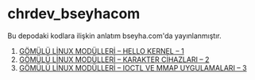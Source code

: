 # chrdev_bseyhacom
Bu depodaki kodlara ilişkin anlatım bseyha.com'da yayınlanmıştır.

1. [GÖMÜLÜ LİNUX MODÜLLERİ – HELLO KERNEL – 1](https://www.bseyha.com/gomulu-linux-modul-gelistirme-1)
2. [GÖMÜLÜ LİNUX MODÜLLERİ – KARAKTER CİHAZLARI – 2](https://www.bseyha.com/gomulu-linux-modulleri-karakter-cihazlari-2)
3. [GÖMÜLÜ LİNUX MODÜLLERİ – IOCTL VE MMAP UYGULAMALARI – 3](https://www.bseyha.com/gomulu-linux-modulleri-ioctl-ve-mmap-uygulamalari-3)
